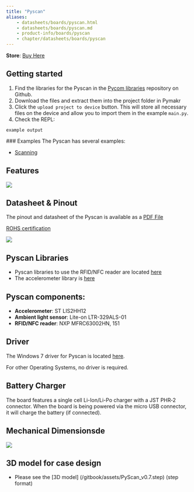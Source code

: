 ```yaml
---
title: "Pyscan"
aliases:
    - datasheets/boards/pyscan.html
    - datasheets/boards/pyscan.md
    - product-info/boards/pyscan
    - chapter/datasheets/boards/pyscan
---
```

**Store**: [Buy Here](https://pycom.io/product/pyscan/)


## Getting started
1. Find the libraries for the Pyscan in the [Pycom libraries](https://github.com/pycom/pycom-libraries/shields/) repository on Github. 
1. Download the files and extract them into the project folder in Pymakr
1. Click the `upload project to device` button. This will store all necessary files on the device and allow you to import them in the example `main.py`.
1. Check the REPL:
```
example output
```

### Examples
The Pyscan has several examples:
* [Scanning](/tutorials/expansionboards/scanning/)

## Features

![](/gitbook/assets/pyscan-new.png)

## Datasheet & Pinout

The pinout and datasheet of the Pyscan is available as a [PDF File](/gitbook/assets/pyscan-pinout.pdf)

[ROHS certification](/gitbook/assets/RoHs_declarations/RoHS-for-Pyscan(8286-00031P)-20190523.pdf)

![](/gitbook/assets/pyscan-pinout-1.png)

## Pyscan Libraries

* Pyscan libraries to use the RFID/NFC reader are located [here](https://github.com/pycom/pycom-libraries/tree/master/pyscan)
* The accelerometer library is [here](https://github.com/pycom/pycom-libraries/blob/master/pytrack/lib/LIS2HH12.py)

## Pyscan components:

* **Accelerometer**: ST LIS2HH12
* **Ambient light sensor**: Lite-on LTR-329ALS-01
* **RFID/NFC reader**: NXP MFRC63002HN, 151

## Driver

The Windows 7 driver for Pyscan is located [here](/gettingstarted/software/drivers/).

For other Operating Systems, no driver is required.


## Battery Charger

The board features a single cell Li-Ion/Li-Po charger with a JST PHR‑2 connector. When the board is being powered via the micro USB connector, it will charge the battery (if connected).




## Mechanical Dimensionsde
![](/gitbook/assets/pyscan_V0.7_20180416_MecahnicalDimensions.png)

## 3D model for case design

* Please see the [3D model] (/gitbook/assets/PyScan_v0.7.step) (step format)
